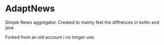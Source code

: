 # AdaptNews

Simple News aggregator.
Created to mainly feel the diffrences in kotlin and java

Forked from an old account i no longer use. 
